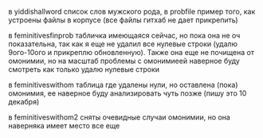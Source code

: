 в yiddishallword список слов мужского рода, в probfile пример того, как устроены файлы в корпусе (все файлы гитхаб не дает прикрепить)

в feminitivesfinprob табличка имеющаяся сейчас, но пока она не оч показательна, так как я еще не удалил все нулевые строки (удалю 9ого-10ого и прикреплю обновленную). Также она еще не почищена от омонимии, но на масштаб проблемы с омонимиеей наверное буду смотреть как только удалю нулевые строки

в feminitiveswithom таблица где удалены нули, но оставлена (пока) омонимия, ее наверное буду анализировать чуть позже (пишу это 10 декабря)

в feminitiveswithom2 сняты очевидные случаи омонимии, но она наверняка имеет место все еще

